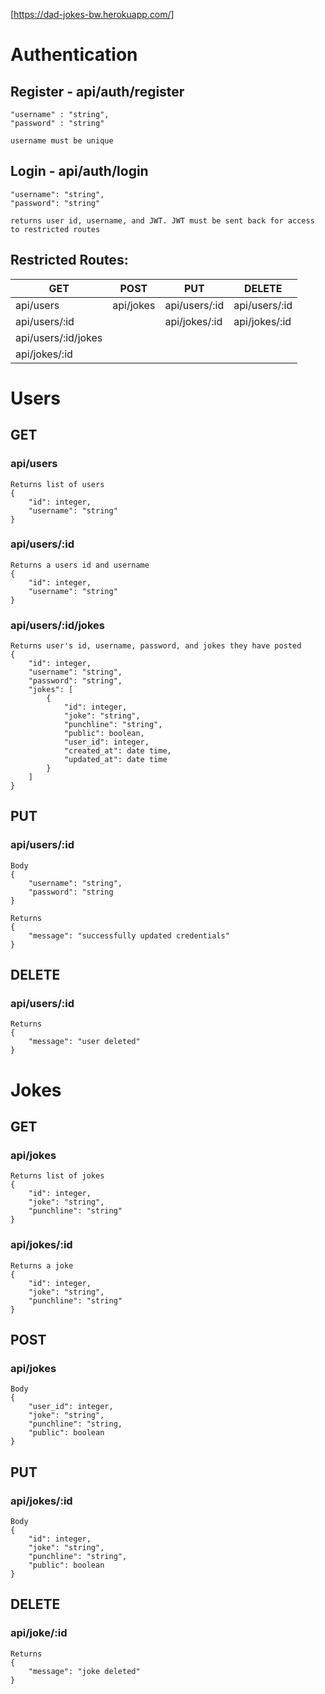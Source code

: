 [https://dad-jokes-bw.herokuapp.com/]

# Authentication

## Register - api/auth/register

    "username" : "string",
    "password" : "string"

    username must be unique

## Login - api/auth/login

    "username": "string",
    "password": "string"

    returns user id, username, and JWT. JWT must be sent back for access to restricted routes

## Restricted Routes:

| GET                 | POST      | PUT           | DELETE        |
| ------------------- | --------- | ------------- | ------------- |
| api/users           | api/jokes | api/users/:id | api/users/:id |
| api/users/:id       |           | api/jokes/:id | api/jokes/:id |
| api/users/:id/jokes |           |               |
| api/jokes/:id       |           |               |

# Users

## GET

### api/users

    Returns list of users
    {
        "id": integer,
        "username": "string"
    }

### api/users/:id

    Returns a users id and username
    {
        "id": integer,
        "username": "string"
    }

### api/users/:id/jokes

    Returns user's id, username, password, and jokes they have posted
    {
        "id": integer,
        "username": "string",
        "password": "string",
        "jokes": [
            {
                "id": integer,
                "joke": "string",
                "punchline": "string",
                "public": boolean,
                "user_id": integer,
                "created_at": date time,
                "updated_at": date time
            }
        ]
    }

## PUT

### api/users/:id

    Body
    {
        "username": "string",
        "password": "string
    }

    Returns
    {
        "message": "successfully updated credentials"
    }

## DELETE

### api/users/:id

    Returns
    {
        "message": "user deleted"
    }

# Jokes

## GET

### api/jokes

    Returns list of jokes
    {
        "id": integer,
        "joke": "string",
        "punchline": "string"
    }

### api/jokes/:id

    Returns a joke
    {
        "id": integer,
        "joke": "string",
        "punchline": "string"
    }

## POST

### api/jokes

    Body
    {
        "user_id": integer,
        "joke": "string",
        "punchline": "string,
        "public": boolean
    }

## PUT

### api/jokes/:id

    Body
    {
        "id": integer,
        "joke": "string",
        "punchline": "string",
        "public": boolean
    }

## DELETE

### api/joke/:id

    Returns
    {
        "message": "joke deleted"
    }
